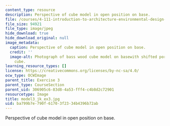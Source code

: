 ```yaml
---
content_type: resource
description: Perspective of cube model in open position on base.
file: /courses/4-111-introduction-to-architecture-environmental-design-spring-2014/ba799b7e790f61703f2334b4396b72ab_model3_jk_ex3.jpg
file_size: 94921
file_type: image/jpeg
hide_download: true
hide_download_original: null
image_metadata:
  caption: Perspective of cube model in open position on base.
  credit: ''
  image-alt: Photograph of bass wood cube model on basewith shifted portions of the
    cube.
learning_resource_types: []
license: https://creativecommons.org/licenses/by-nc-sa/4.0/
ocw_type: OCWImage
parent_title: Exercise 3
parent_type: CourseSection
parent_uid: 306905c6-83d8-4a53-fff4-c4b8d2c72901
resourcetype: Image
title: model3_jk_ex3.jpg
uid: ba799b7e-790f-6170-3f23-34b4396b72ab
---
```

Perspective of cube model in open position on base.